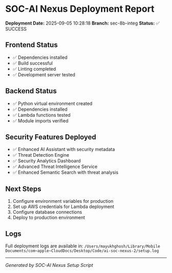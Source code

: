 # SOC-AI Nexus Deployment Report

**Deployment Date:** 2025-09-05 10:28:18
**Branch:** sec-8b-integ
**Status:** ✅ SUCCESS

## Frontend Status
- ✅ Dependencies installed
- ✅ Build successful
- ✅ Linting completed
- ✅ Development server tested

## Backend Status
- ✅ Python virtual environment created
- ✅ Dependencies installed
- ✅ Lambda functions tested
- ✅ Module imports verified

## Security Features Deployed
- ✅ Enhanced AI Assistant with security metadata
- ✅ Threat Detection Engine
- ✅ Security Analytics Dashboard
- ✅ Advanced Threat Intelligence Service
- ✅ Enhanced Semantic Search with threat analysis

## Next Steps
1. Configure environment variables for production
2. Set up AWS credentials for Lambda deployment
3. Configure database connections
4. Deploy to production environment

## Logs
Full deployment logs are available in: `/Users/mayukhghosh/Library/Mobile Documents/com~apple~CloudDocs/Desktop/Code/ai-soc-nexus-2/setup.log`

---
*Generated by SOC-AI Nexus Setup Script*
